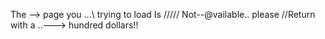 The --> page you ...\\ trying to load 
Is 
///// 
Not--@vailable.. please 
//Return with a ..---> hundred dollars!! 
